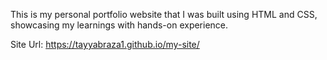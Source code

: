 This is my personal portfolio website that I was built using HTML and CSS, showcasing my learnings with hands-on experience.

Site Url: https://tayyabraza1.github.io/my-site/
